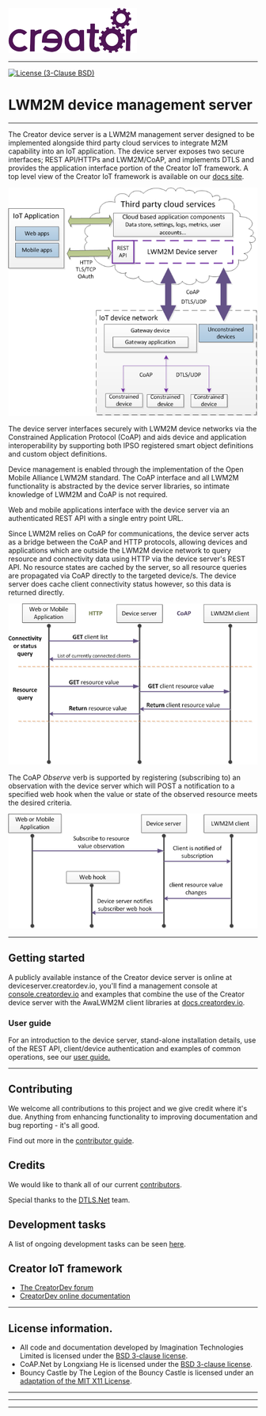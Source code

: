 ![Imagination Technologies Limited logo](doc/images/img.png)

----

[![License (3-Clause BSD)](https://img.shields.io/badge/license-BSD%203--Clause-blue.svg?style=flat-square)](http://opensource.org/licenses/BSD-3-Clause)


# LWM2M device management server
----

The Creator device server is a LWM2M management server designed to be implemented alongside third party cloud services to integrate M2M capability into an IoT application. The device server exposes two secure interfaces; REST API/HTTPs and LWM2M/CoAP, and implements DTLS and provides the application interface portion of the Creator IoT framework. A top level view of the Creator IoT framework is available on our [docs site](https://docs.creatordev.io/deviceserver/guides/iot-framework/).

![](doc/images/Awa_LWM2M_device_server_positioning_150dpi.png)


The device server interfaces securely with LWM2M device networks via the Constrained Application Protocol (CoAP) and aids device and application interoperability by supporting both IPSO registered smart object definitions and custom object definitions.  

Device management is enabled through the implementation of the Open Mobile Alliance LWM2M standard. The CoAP interface and all LWM2M functionality is abstracted by the device server libraries, so intimate knowledge of LWM2M and CoAP is not required.  

Web and mobile applications interface with the device server via an authenticated REST API with a single entry point URL.

Since LWM2M relies on CoAP for communications, the device server acts as a bridge between the CoAP and HTTP protocols, allowing devices and applications which are outside the LWM2M device network to query resource and connectivity data using HTTP via the device server's REST API. No resource states are cached by the server, so all resource queries are propagated via CoAP directly to the targeted device/s. The device server does cache client connectivity status however, so this data is returned directly.  

![](doc/images/Device_server_process_descriptions_100dpi.png)


The CoAP *Observe* verb is supported by registering (subscribing to) an observation with the device server which will POST a notification to a specified web hook when the value or state of the observed resource meets the desired criteria.

![](doc/images/Device_server_process_descriptions_subscribe_100dpi.png)


----


##  Getting started

A publicly available instance of the Creator device server is online at deviceserver.creatordev.io, you'll find a management console at [console.creatordev.io](http://console.creatordev.io) and examples that combine the use of the Creator device server with the AwaLWM2M client libraries at [docs.creatordev.io](https://docs.creatordev.io/ci40/iotkit/workshop-1-switchcounter/).

### User guide

For an introduction to the device server, stand-alone installation details, use of the REST API, client/device authentication and examples of common operations, see our [user guide.](doc/userGuide.md) 

----

## Contributing

We welcome all contributions to this project and we give credit where it's due. Anything from enhancing functionality to improving documentation and bug reporting - it's all good. 

Find out more in the [contributor guide](CONTRIBUTING.md).

## Credits

We would like to thank all of our current [contributors](CONTRIBUTORS).  

Special thanks to the [DTLS.Net](https://github.com/CreatorDev/DTLS.Net) team.  

## Development tasks

A list of ongoing development tasks can be seen [here](doc/tasks.md).

## Creator IoT framework
* [The CreatorDev forum](https://forum.creatordev.io/)  
* [CreatorDev online documentation](https://docs.creatordev.io)  

----

## License information.

* All code and documentation developed by Imagination Technologies Limited is licensed under the [BSD 3-clause license](IMGLicense.md).  
* CoAP.Net by Longxiang He is licensed under the [BSD 3-clause license](https://github.com/smeshlink/CoAP.NET/blob/master/LICENSE).  
* Bouncy Castle by The Legion of the Bouncy Castle is licensed under an [adaptation of the MIT X11 License](https://bouncycastle.org/csharp/licence.html).

----


----
----
